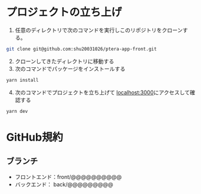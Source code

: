 # プロジェクトの立ち上げ
1. 任意のディレクトリで次のコマンドを実行しこのリポジトリをクローンする。

```bash
git clone git@github.com:shu20031026/ptera-app-front.git
``` 
2. クローンしてきたディレクトリに移動する
3. 次のコマンドでパッケージをインストールする
```bash
yarn install
```

4. 次のコマンドでプロジェクトを立ち上げて [localhost:3000](localhost:3000)にアクセスして確認する

```bash
yarn dev
```

# GitHub規約
## ブランチ
- フロントエンド：front/@@@@@@@@@@
- バックエンド： back/@@@@@@@@@
